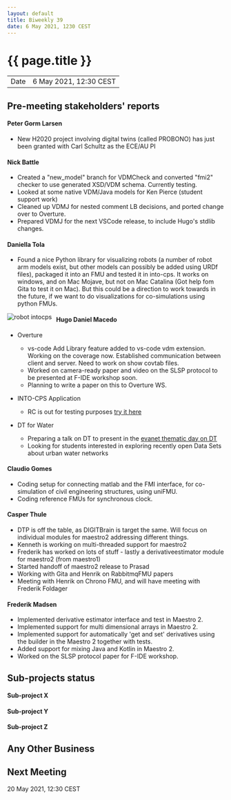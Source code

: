```yaml
---
layout: default
title: Biweekly 39
date: 6 May 2021, 1230 CEST
---
```


<script src="https://code.jquery.com/jquery-1.11.1.min.js">
</script>
<script src="/javascripts/edit.js"></script>
<script>setEditButonNm();</script>

# {{ page.title }}

|||
|---|---|
| Date | 6 May 2021, 12:30 CEST |


## Pre-meeting stakeholders' reports

<!-- Please keep in mind that the minutes are publicly available.-->

#### Peter Gorm Larsen
* New H2020 project involving digital twins (called PROBONO) has just been granted with Carl Schultz as the ECE/AU PI

#### Nick Battle
* Created a "new_model" branch for VDMCheck and converted "fmi2" checker to use generated XSD/VDM schema. Currently testing.
* Looked at some native VDM/Java models for Ken Pierce (student support work)
* Cleaned up VDMJ for nested comment LB decisions, and ported change over to Overture.
* Prepared VDMJ for the next VSCode release, to include Hugo's stdlib changes.

#### Daniella Tola
* Found a nice Python library for visualizing robots (a number of robot arm models exist, but other models can possibly be added using URDf files), packaged it into an FMU and tested it in into-cps. It works on windows, and on Mac Mojave, but not on Mac Catalina (Got help fom Gita to test it on Mac). But this could be a direction to work towards in the future, if we want to do visualizations for co-simulations using python FMUs.

<img src="assets/robot_intocps.gif"
     alt="robot intocps"
     style="float: left; margin-right: 10px;" />

#### Hugo Daniel Macedo
* Overture
     * vs-code
          Add Library feature added to vs-code vdm extension.
          Working on the coverage now. Established communication between client and server. Need to work on show covtab files.
     * Worked on camera-ready paper and video on the SLSP protocol to be presented at F-IDE workshop soon.
     * Planning to write a paper on this to Overture WS.

* INTO-CPS Application
     * RC is out for testing purposes [try it here](https://github.com/INTO-CPS-Association/into-cps-application/releases/tag/v4.0.3-rc)

* DT for Water
     * Preparing a talk on DT to present in the [evanet thematic day on DT](http://www.evanet.dk/20-05-2021-digitale-tvillinger-i-afloebs-og-spildevandsbranchen/)
     * Looking for students interested in exploring recently open Data Sets about urban water networks       

#### Claudio Gomes
* Coding setup for connecting matlab and the FMI interface, for co-simulation of civil engineering structures, using uniFMU.
* Coding reference FMUs for synchronous clock.


#### Casper Thule
* DTP is off the table, as DIGITBrain is target the same. Will focus on individual modules for maestro2 addressing different things.
* Kenneth is working on multi-threaded support for maestro2
* Frederik has worked on lots of stuff - lastly a derivativeestimator module for maestro2 (from maestro1)
* Started handoff of maestro2 release to Prasad
* Working with Gita and Henrik on RabbitmqFMU papers
* Meeting with Henrik on Chrono FMU, and will have meeting with Frederik Foldager

#### Frederik Madsen
* Implemented derivative estimator interface and test in Maestro 2.
* Implemented support for multi dimensional arrays in Maestro 2.
* Implemented support for automatically 'get and set' derivatives using the builder in the Maestro 2 together with tests.
* Added support for mixing Java and Kotlin in Maestro 2.
* Worked on the SLSP protocol paper for F-IDE workshop.


## Sub-projects status


#### Sub-project X

#### Sub-project Y

#### Sub-project Z

##  Any Other Business

Next Meeting
------------

20 May 2021, 12:30 CEST


<div id="edit_page_div"></div>
